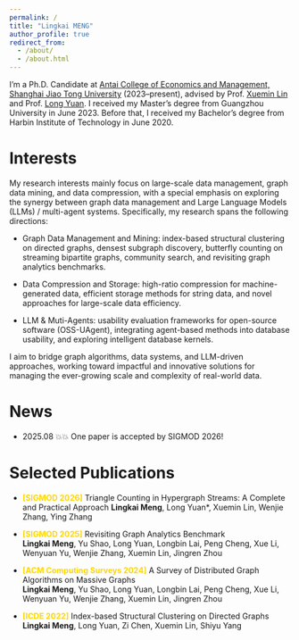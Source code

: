 ```yaml
---
permalink: /
title: "Lingkai MENG"
author_profile: true
redirect_from: 
  - /about/
  - /about.html
---
```


I’m a Ph.D. Candidate at [Antai College of Economics and Management, Shanghai Jiao Tong University](https://www.acem.sjtu.edu.cn/) (2023–present), advised by Prof. [Xuemin Lin](https://scholar.google.com/citations?user=j6rglkYAAAAJ&hl=en) and Prof. [Long Yuan](https://longyuancn.github.io/). I received my Master’s degree from Guangzhou University in June 2023. Before that, I received my Bachelor’s degree from Harbin Institute of Technology in June 2020.

Interests
======
My research interests mainly focus on large-scale data management, graph data mining, and data compression, with a special emphasis on exploring the synergy between graph data management and Large Language Models (LLMs) / multi-agent systems. Specifically, my research spans the following directions:

- Graph Data Management and Mining: index-based structural clustering on directed graphs, densest subgraph discovery, butterfly counting on streaming bipartite graphs, community search, and revisiting graph analytics benchmarks.

- Data Compression and Storage: high-ratio compression for machine-generated data, efficient storage methods for string data, and novel approaches for large-scale data efficiency.

- LLM & Muti-Agents: usability evaluation frameworks for open-source software (OSS-UAgent), integrating agent-based methods into database usability, and exploring intelligent database kernels.

I aim to bridge graph algorithms, data systems, and LLM-driven approaches, working toward impactful and innovative solutions for managing the ever-growing scale and complexity of real-world data.


News
======
- 2025.08 💥💥 One paper is accepted by SIGMOD 2026!

Selected Publications
======
- <span style="color:gold; font-weight:bold">**[SIGMOD 2026]**</span> Triangle Counting in Hypergraph Streams: A Complete and Practical Approach
  **Lingkai Meng**, Long Yuan*, Xuemin Lin, Wenjie Zhang, Ying Zhang

- <span style="color:gold; font-weight:bold">**[SIGMOD 2025]**</span> Revisiting Graph Analytics Benchmark  
  **Lingkai Meng**, Yu Shao, Long Yuan, Longbin Lai, Peng Cheng, Xue Li, Wenyuan Yu, Wenjie Zhang, Xuemin Lin, Jingren Zhou

- <span style="color:gold; font-weight:bold">**[ACM Computing Surveys 2024]**</span> A Survey of Distributed Graph Algorithms on Massive Graphs  
  **Lingkai Meng**, Yu Shao, Long Yuan, Longbin Lai, Peng Cheng, Xue Li, Wenyuan Yu, Wenjie Zhang, Xuemin Lin, Jingren Zhou  

- <span style="color:gold; font-weight:bold">**[ICDE 2022]**</span> Index-based Structural Clustering on Directed Graphs  
  **Lingkai Meng**, Long Yuan, Zi Chen, Xuemin Lin, Shiyu Yang
